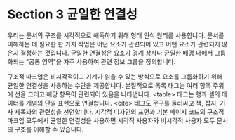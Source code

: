 # Section 3 균일한 연결성

우리는 문서의 구조를 시각적으로 해독하기 위해 형태 인식 원리를 사용합니다. 문서를 이해하는 데 필요한 한 가지 작업은 어떤 요소가 관련되어 있고 어떤 요소가 관련되지 않은지 결정하는 것입니다. 균일한 연결성은 요소가 경계 상자나 균일한 배경 내에서 그룹화되는 "공통 영역"을 자주 사용하여 관련 정보 그룹을 정의합니다.

구조적 마크업은 비시각적이고 기계가 읽을 수 있는 방식으로 요소를 그룹화하기 위해 균일한 연결성을 사용하는 수단을 제공합니다. 본질적으로 목록 태그는 여러 항목 주위에 선을 그리고 해당 항목이 관련되어 있음을 나타냅니다. \<table\> 태그는 행과 셀의 데이터를 개념의 단일 표현으로 연결합니다. \<cite\> 태그도 문구를 둘러싸고 책, 잡지, 기사 제목과의 관련성을 선언합니다. 시각적 디자인의 표면과 기본 페이지 코드의 구조적 마크업 모두에서 균일한 연결성을 사용하면 시각적 사용자와 비시각적 사용자 모두 문서의 구조를 이해할 수 있습니다.

